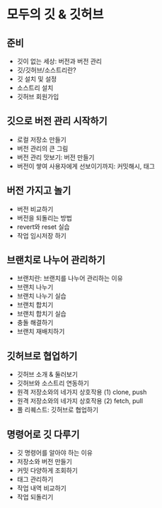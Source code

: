 # 모두의 깃 & 깃허브

## 준비

- 깃이 없는 세상: 버전과 버전 관리
- 깃/깃허브/소스트리란?
- 깃 설치 및 설정
- 소스트리 설치
- 깃허브 회원가입

## 깃으로 버전 관리 시작하기

- 로컬 저장소 만들기
- 버전 관리의 큰 그림
- 버전 관리 맛보기: 버전 만들기
- 버전이 쌓여 사용자에게 선보이기까지: 커밋해시, 태그

## 버전 가지고 놀기

- 버전 비교하기
- 버전을 되돌리는 방법
- revert와 reset 실습
- 작업 임시저장 하기

## 브랜치로 나누어 관리하기

- 브랜치란: 브랜치를 나누어 관리하는 이유
- 브랜치 나누기
- 브랜치 나누기 실습
- 브랜치 합치기
- 브랜치 합치기 실습
- 충돌 해결하기
- 브랜치 재배치하기

## 깃허브로 협업하기

- 깃허브 소개 & 둘러보기
- 깃허브와 소스트리 연동하기
- 원격 저장소와의 네가지 상호작용 (1) clone, push
- 원격 저장소와의 네가지 상호작용 (2) fetch, pull
- 풀 리퀘스트: 깃허브로 협업하기

## 명령어로 깃 다루기

- 깃 명령어를 알아야 하는 이유
- 저장소와 버전 만들기
- 커밋 다양하게 조회하기
- 태그 관리하기
- 작업 내역 비교하기
- 작업 되돌리기
